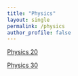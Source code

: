 ```yaml
---
title: "Physics"
layout: single
permalink: /physics
author_profile: false
---
```


<a href='/physics20'>Physics 20</a>

<a href='/physics30'>Physics 30</a>
